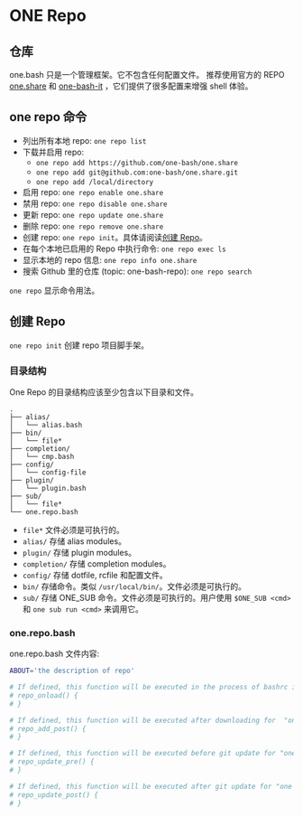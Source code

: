 # ONE Repo

## 仓库

one.bash 只是一个管理框架。它不包含任何配置文件。
推荐使用官方的 REPO [one.share][] 和 [one-bash-it][] ，它们提供了很多配置来增强 shell 体验。

## one repo 命令

- 列出所有本地 repo: `one repo list`
- 下载并启用 repo:
  - `one repo add https://github.com/one-bash/one.share`
  - `one repo add git@github.com:one-bash/one.share.git`
  - `one repo add /local/directory`
- 启用 repo: `one repo enable one.share`
- 禁用 repo: `one repo disable one.share`
- 更新 repo: `one repo update one.share`
- 删除 repo: `one repo remove one.share`
- 创建 repo: `one repo init`。具体请阅读[创建 Repo](#create-repo)。
- 在每个本地已启用的 Repo 中执行命令: `one repo exec ls`
- 显示本地的 repo 信息: `one repo info one.share`
- 搜索 Github 里的仓库 (topic: one-bash-repo): `one repo search`

`one repo` 显示命令用法。

## 创建 Repo

`one repo init` 创建 repo 项目脚手架。

### 目录结构

One Repo 的目录结构应该至少包含以下目录和文件。

```
.
├── alias/
│   └── alias.bash
├── bin/
│   └── file*
├── completion/
│   └── cmp.bash
├── config/
│   └── config-file
├── plugin/
│   └── plugin.bash
├── sub/
│   └── file*
└── one.repo.bash
```

- `file*` 文件必须是可执行的。
- `alias/` 存储 alias modules。
- `plugin/` 存储 plugin modules。
- `completion/` 存储 completion modules。
- `config/` 存储 dotfile, rcfile 和配置文件。
- `bin/` 存储命令。类似 `/usr/local/bin/`。文件必须是可执行的。
- `sub/` 存储 ONE_SUB 命令。文件必须是可执行的。用户使用 `$ONE_SUB <cmd>` 和 `one sub run <cmd>` 来调用它。

### one.repo.bash

one.repo.bash 文件内容:

```sh
ABOUT='the description of repo'

# If defined, this function will be executed in the process of bashrc initialization. See docs/develop/entry.md
# repo_onload() {
# }

# If defined, this function will be executed after downloading for  "one repo add".
# repo_add_post() {
# }

# If defined, this function will be executed before git update for "one repo update".
# repo_update_pre() {
# }

# If defined, this function will be executed after git update for "one repo update".
# repo_update_post() {
# }
```

<!-- links -->

[one.share]: https://github.com/one-bash/one.share
[one-bash-it]: https://github.com/one-bash/one-bash-it
[bash-it]: https://github.com/Bash-it/bash-it
